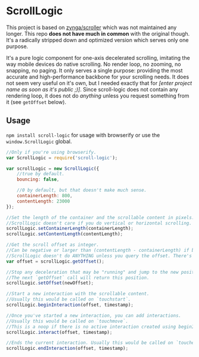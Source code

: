 ScrollLogic
===========

This project is based on [zynga/scroller](https://github.com/zynga/scroller) which was not maintained any longer. This repo **does not have much in common** with the original though. It's a radically stripped down and optimized version which serves only one purpose.

It's a pure logic component for one-axis decelerated scrolling, imitating the way mobile devices do native scrolling. No render loop, no zooming, no snapping, no paging. It only serves a single purpose: providing the most accurate and high-performance backbone for your scrolling needs. It does not seem very useful on it's own, but I needed exactly that for _[enter project name as soon as it's public ;)]_. Since scroll-logic does not contain any rendering loop, it does not do _anything_ unless you request something from it (see `getOffset` below).


Usage
-----

`npm install scroll-logic` for usage with browserify or use the `window.ScrollLogic` global.

```js
//Only if you're using browserify.
var ScrollLogic = require('scroll-logic');

var scrollLogic = new ScrollLogic({
	//true by default.
	bouncing: false,

	//0 by default, but that doesn't make much sense.
	containerLength: 800,
	contentLength: 23000
});

//Set the length of the container and the scrollable content in pixels.
//ScrollLogic doesn't care if you do vertical or horizontal scrolling.
scrollLogic.setContainerLength(containerLength);
scrollLogic.setContentLength(contentLength);

//Get the scroll offset as integer.
//Can be negative or larger than (contentLength - containerLength) if bouncing is enabled.
//ScrollLogic doesn't do ANYTHING unless you query the offset. There's no animation loop or any computation going on.
var offset = scrollLogic.getOffset();

//Stop any deceleration that may be "running" and jump to the new position.
//The next `getOffset` call will return this position.
scrollLogic.setOffset(newOffset);

//Start a new interaction with the scrollable content.
//Usually this would be called on `touchstart`.
scrollLogic.beginInteraction(offset, timestamp);

//Once you've started a new interaction, you can add interactions.
//Usually this would be called on `touchmove`.
//This is a noop if there is no active interaction created using beginInteraction.
scrollLogic.interact(offset, timestamp);

//Ends the current interaction. Usually this would be called on `touchend` or `touchcancel`.
scrollLogic.endInteraction(offset, timestamp);
```